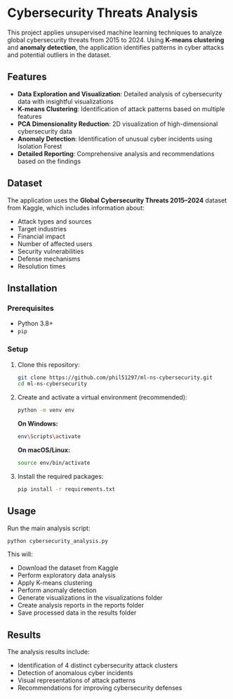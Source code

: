 # Cybersecurity Threats Analysis

This project applies unsupervised machine learning techniques to analyze global cybersecurity threats from 2015 to 2024. Using **K-means clustering** and **anomaly detection**, the application identifies patterns in cyber attacks and potential outliers in the dataset.

## Features

- **Data Exploration and Visualization**: Detailed analysis of cybersecurity data with insightful visualizations  
- **K-means Clustering**: Identification of attack patterns based on multiple features  
- **PCA Dimensionality Reduction**: 2D visualization of high-dimensional cybersecurity data  
- **Anomaly Detection**: Identification of unusual cyber incidents using Isolation Forest  
- **Detailed Reporting**: Comprehensive analysis and recommendations based on the findings  

## Dataset

The application uses the **Global Cybersecurity Threats 2015–2024** dataset from Kaggle, which includes information about:

- Attack types and sources  
- Target industries  
- Financial impact  
- Number of affected users  
- Security vulnerabilities  
- Defense mechanisms  
- Resolution times  

## Installation

### Prerequisites

- Python 3.8+  
- `pip`  

### Setup

1. Clone this repository:

    ```bash
    git clone https://github.com/phil51297/ml-ns-cybersecurity.git
    cd ml-ns-cybersecurity
    ```

2. Create and activate a virtual environment (recommended):

    ```bash
    python -m venv env
    ```

    **On Windows:**

    ```bash
    env\Scripts\activate
    ```

    **On macOS/Linux:**

    ```bash
    source env/bin/activate
    ```

3. Install the required packages:

    ```bash
    pip install -r requirements.txt
    ```

## Usage

Run the main analysis script:

```bash
python cybersecurity_analysis.py
```

This will:

- Download the dataset from Kaggle
- Perform exploratory data analysis
- Apply K-means clustering
- Perform anomaly detection
- Generate visualizations in the visualizations folder
- Create analysis reports in the reports folder
- Save processed data in the results folder

## Results
The analysis results include:

- Identification of 4 distinct cybersecurity attack clusters
- Detection of anomalous cyber incidents
- Visual representations of attack patterns
- Recommendations for improving cybersecurity defenses
